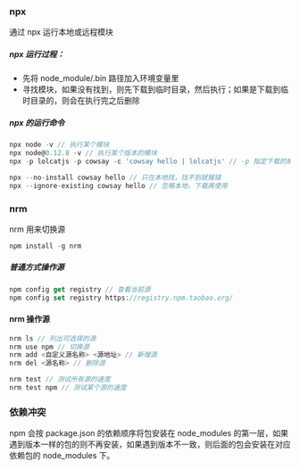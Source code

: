 ### npx
通过 npx 运行本地或远程模块

##### npx 运行过程：
- 先将 node_module/.bin 路径加入环境变量里
- 寻找模块，如果没有找到，则先下载到临时目录，然后执行；如果是下载到临时目录的，则会在执行完之后删除


##### npx 的运行命令
```js
npx node -v // 执行某个模块
npx node@0.12.8 -v // 执行某个版本的模块
npx -p lolcatjs -p cowsay -c 'cowsay hello | lolcatjs' // -p 指定下载的模块; -c 内部放执行命令

npx --no-install cowsay hello // 只在本地找，找不到就报错
npx --ignore-existing cowsay hello // 忽略本地，下载再使用
```

### nrm
nrm 用来切换源
```js
npm install -g nrm
```

##### 普通方式操作源
```js
npm config get registry // 查看当前源
npm config set registry https://registry.npm.taobao.org/
```

#### nrm 操作源
```js
nrm ls // 列出可选择的源
nrm use npm // 切换源
nrm add <自定义源名称> <源地址> // 新增源
nrm del <源名称> // 删除源

nrm test // 测试所有源的速度
nrm test npm // 测试某个源的速度
```

### 依赖冲突
npm 会按 package.json 的依赖顺序将包安装在 node_modules 的第一层，如果遇到版本一样的包的则不再安装，如果遇到版本不一致，则后面的包会安装在对应依赖包的 node_modules 下。